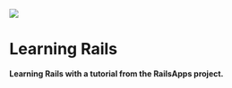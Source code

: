 ![]({{site.baseurl}}/788200.jpeg)
# Learning Rails

**Learning Rails with a tutorial from the RailsApps project.**
